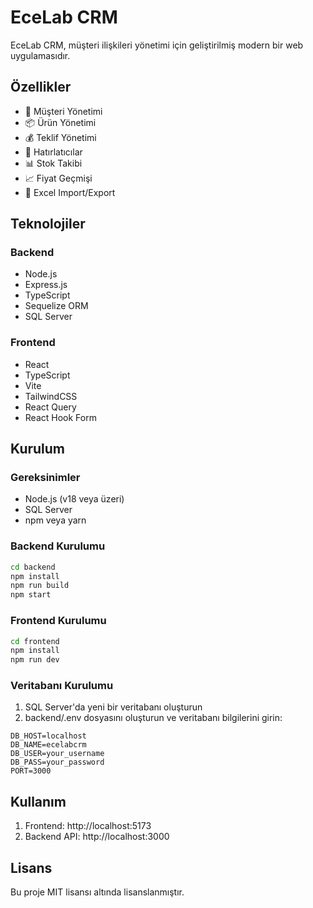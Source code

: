 # EceLab CRM

EceLab CRM, müşteri ilişkileri yönetimi için geliştirilmiş modern bir web uygulamasıdır.

## Özellikler

- 👥 Müşteri Yönetimi
- 📦 Ürün Yönetimi
- 💰 Teklif Yönetimi
- 📅 Hatırlatıcılar
- 📊 Stok Takibi
- 📈 Fiyat Geçmişi
- 📑 Excel Import/Export

## Teknolojiler

### Backend
- Node.js
- Express.js
- TypeScript
- Sequelize ORM
- SQL Server

### Frontend
- React
- TypeScript
- Vite
- TailwindCSS
- React Query
- React Hook Form

## Kurulum

### Gereksinimler
- Node.js (v18 veya üzeri)
- SQL Server
- npm veya yarn

### Backend Kurulumu

```bash
cd backend
npm install
npm run build
npm start
```

### Frontend Kurulumu

```bash
cd frontend
npm install
npm run dev
```

### Veritabanı Kurulumu

1. SQL Server'da yeni bir veritabanı oluşturun
2. backend/.env dosyasını oluşturun ve veritabanı bilgilerini girin:

```env
DB_HOST=localhost
DB_NAME=ecelabcrm
DB_USER=your_username
DB_PASS=your_password
PORT=3000
```

## Kullanım

1. Frontend: http://localhost:5173
2. Backend API: http://localhost:3000

## Lisans

Bu proje MIT lisansı altında lisanslanmıştır.
